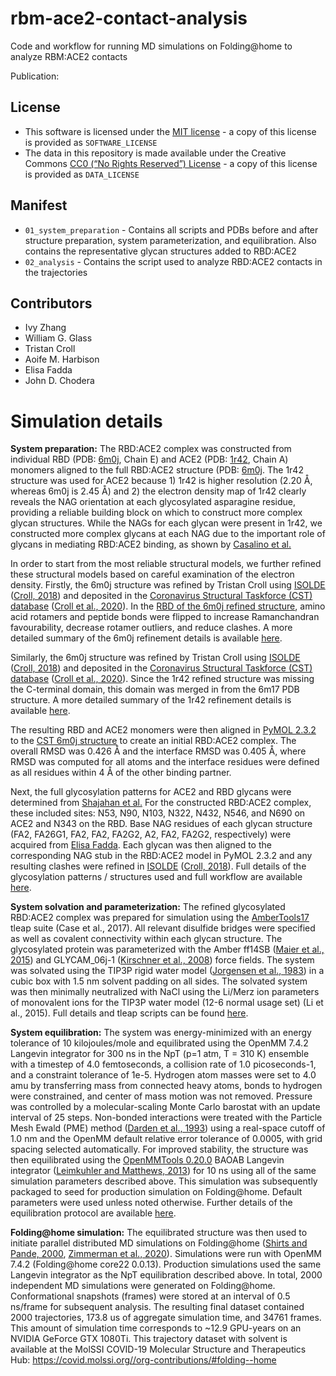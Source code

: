 # rbm-ace2-contact-analysis
Code and workflow for running MD simulations on Folding@home to analyze RBM:ACE2 contacts

Publication: 

## License
* This software is licensed under the [MIT license](https://opensource.org/licenses/MIT) - a copy of this license is provided as `SOFTWARE_LICENSE`
* The data in this repository is made available under the Creative Commons [CC0 (“No Rights Reserved”) License](https://creativecommons.org/share-your-work/public-domain/cc0/) - a copy of this license is provided as `DATA_LICENSE`

## Manifest

* `01_system_preparation` - Contains all scripts and PDBs before and after structure preparation, system parameterization, and equilibration. Also contains the representative glycan structures added to RBD:ACE2
* `02_analysis` - Contains the script used to analyze RBD:ACE2 contacts in the trajectories

## Contributors

* Ivy Zhang
* William G. Glass
* Tristan Croll
* Aoife M. Harbison
* Elisa Fadda
* John D. Chodera

# Simulation details

**System preparation:**
  The RBD:ACE2 complex was constructed from individual RBD (PDB: [6m0j](https://www.rcsb.org/structure/6M0J), Chain E) and ACE2 (PDB: [1r42](https://www.rcsb.org/structure/1R42), Chain A) monomers aligned to the full RBD:ACE2 structure (PDB: [6m0j]((https://www.rcsb.org/structure/6M0J)).
  The 1r42 structure was used for ACE2 because 1) 1r42 is higher resolution (2.20 Å, whereas 6m0j is 2.45 Å) and 2) the electron density map of 1r42 clearly reveals the NAG orientation at each glycosylated asparagine residue, providing a reliable building block on which to construct more complex glycan structures.
  While the NAGs for each glycan were present in 1r42, we constructed more complex glycans at each NAG due to the important role of glycans in mediating RBD:ACE2 binding, as shown by [Casalino et al.](https://doi.org/10.1021/acscentsci.0c01056)

  In order to start from the most reliable structural models, we further refined these structural models based on careful examination of the electron density.
  Firstly, the 6m0j structure was refined by Tristan Croll using [ISOLDE](https://isolde.cimr.cam.ac.uk/) ([Croll, 2018](https://doi.org/10.1107/S2059798318002425)) and deposited in the [Coronavirus Structural Taskforce (CST) database](https://github.com/thorn-lab/coronavirus_structural_task_force) ([Croll et al., 2020](https://doi.org/10.1101/2020.10.07.307546)).
  In the [RBD of the 6m0j refined structure](https://github.com/thorn-lab/coronavirus_structural_task_force/blob/master/pdb/surface_glycoprotein/SARS-CoV-2/6m0j), amino acid rotamers and peptide bonds were flipped to increase Ramanchandran favourability, decrease rotamer outliers, and reduce clashes.
  A more detailed summary of the 6m0j refinement details is available [here](https://github.com/thorn-lab/coronavirus_structural_task_force/blob/master/pdb/surface_glycoprotein/SARS-CoV-2/6m0j/isolde/notes.txt).

  Similarly, the 6m0j structure was refined by Tristan Croll using [ISOLDE](https://isolde.cimr.cam.ac.uk/) ([Croll, 2018](https://doi.org/10.1107/S2059798318002425)) and deposited in the [Coronavirus Structural Taskforce (CST) database](https://github.com/thorn-lab/coronavirus_structural_task_force) ([Croll et al., 2020](https://doi.org/10.1101/2020.10.07.307546)).
  Since the 1r42 refined structure was missing the C-terminal domain, this domain was merged in from the 6m17 PDB structure.
  A more detailed summary of the 1r42 refinement details is available [here](https://github.com/thorn-lab/coronavirus_structural_task_force/blob/master/pdb/human_interaction_partners/ACE2/1r42/isolde/notes.txt).

  The resulting RBD and ACE2 monomers were then aligned in [PyMOL 2.3.2](http://pymol.org) to the [CST 6m0j structure](https://github.com/thorn-lab/coronavirus_structural_task_force/tree/master/pdb/surface_glycoprotein/SARS-CoV-2/6m0j) to create an initial RBD:ACE2 complex.
  The overall RMSD was 0.426 Å and the interface RMSD was 0.405 Å, where RMSD was computed for all atoms and the interface residues were defined as all residues within 4 Å of the other binding partner.

  Next, the full glycosylation patterns for ACE2 and RBD glycans were determined from [Shajahan et al.](http://dx.doi.org/10.1093/glycob/cwaa101)
  For the constructed RBD:ACE2 complex, these included sites: N53, N90, N103, N322, N432, N546, and N690 on ACE2 and N343 on the RBD.
  Base NAG residues of each glycan structure (FA2, FA26G1, FA2, FA2, FA2G2, A2, FA2, FA2G2, respectively) were acquired from [Elisa Fadda](https://www.maynoothuniversity.ie/people/elisa-fadda).
  Each glycan was then aligned to the corresponding NAG stub in the RBD:ACE2 model in PyMOL 2.3.2 and any resulting clashes were refined in [ISOLDE](https://isolde.cimr.cam.ac.uk/) ([Croll, 2018](https://doi.org/10.1107/S2059798318002425)).
  Full details of the glycosylation patterns / structures used and full workflow are available [here](https://github.com/choderalab/rbm-ace2-contact-analysis).

  **System solvation and parameterization:**
  The refined glycosylated RBD:ACE2 complex was prepared for simulation using the [AmberTools17](https://ambermd.org/AmberTools.php) tleap suite (Case et al., 2017).
  All relevant disulfide bridges were specified as well as covalent connectivity within each glycan structure.
  The glycosylated protein was parameterized with the Amber ff14SB ([Maier et al., 2015](https://doi.org/10.1021/acs.jctc.5b00255)) and GLYCAM_06j-1 ([Kirschner et al., 2008](https://doi.org/10.1002/jcc.20820)) force fields.
  The system was solvated using the TIP3P rigid water model ([Jorgensen et al., 1983](https://doi.org/10.1063/1.445869)) in a cubic box with 1.5 nm solvent padding on all sides. The solvated system was then minimally neutralized with NaCl using the Li/Merz ion parameters of monovalent ions for the TIP3P water model (12-6 normal usage set) (Li et al., 2015).
  Full details and tleap scripts can be found [here](https://github.com/choderalab/rbm-ace2-contact-analysis).

  **System equilibration:**
  The system was energy-minimized with an energy tolerance of 10 kilojoules/mole and equilibrated using the OpenMM 7.4.2 Langevin integrator for 300 ns in the NpT (p=1 atm, T = 310 K) ensemble with a timestep of 4.0 femtoseconds, a collision rate of 1.0 picoseconds-1, and a constraint tolerance of 1e-5.
  Hydrogen atom masses were set to 4.0 amu by transferring mass from connected heavy atoms, bonds to hydrogen were constrained, and center of mass motion was not removed. Pressure was controlled by  a molecular-scaling Monte Carlo barostat with an update interval of 25 steps.
  Non-bonded interactions were treated with the Particle Mesh Ewald (PME) method ([Darden et al., 1993](https://doi.org/10.1063/1.464397)) using a real-space cutoff of 1.0 nm and the OpenMM default relative error tolerance of 0.0005, with grid spacing selected automatically.
  For improved stability, the structure was then equilibrated using the [OpenMMTools 0.20.0](http://openmmtools.org) BAOAB Langevin integrator ([Leimkuhler and Matthews, 2013](https://aip.scitation.org/doi/10.1063/1.4802990)) for 10 ns using all of the same simulation parameters described above.
  This simulation was subsequently packaged to seed for production simulation on Folding@home.
  Default parameters were used unless noted otherwise.
  Further details of the equilibration protocol are available [here](https://github.com/choderalab/rbm-ace2-contact-analysis).

  **Folding@home simulation:**
  The equilibrated structure was then used to initiate parallel distributed MD simulations on Folding@home  ([Shirts and Pande, 2000](https://science.sciencemag.org/content/290/5498/1903.full), [Zimmerman et al., 2020](https://doi.org/10.1101/2020.06.27.175430)).
  Simulations were run with OpenMM 7.4.2 (Folding@home core22 0.0.13).
  Production simulations used the same Langevin integrator as the NpT equilibration described above.
  In total, 2000 independent MD simulations were generated on Folding@home.
  Conformational snapshots (frames) were stored at an interval of 0.5 ns/frame for subsequent analysis.
  The resulting final dataset contained 2000 trajectories, 173.8 us of aggregate simulation time, and 34761 frames.
  This amount of simulation time corresponds to ~12.9 GPU-years on an NVIDIA GeForce GTX 1080Ti.
  This trajectory dataset with solvent is available at the MolSSI COVID-19 Molecular Structure and Therapeutics Hub: https://covid.molssi.org//org-contributions/#folding--home

  
